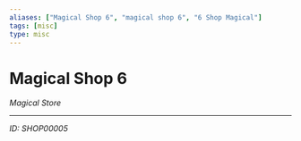 ```yaml
---
aliases: ["Magical Shop 6", "magical shop 6", "6 Shop Magical"]
tags: [misc]
type: misc
---
```


# Magical Shop 6

*Magical Store*

---
*ID: SHOP00005*